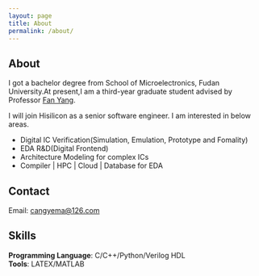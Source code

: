 ```yaml
---
layout: page
title: About
permalink: /about/
---
```

## About
I got a bachelor degree from School of Microelectronics, Fudan University.At present,I am a third-year graduate student advised by Professor [Fan Yang](https://sme.fudan.edu.cn/60/64/c31157a352356/page.htm). 

I will join Hisilicon as a senior software engineer. I am interested in below areas.
* Digital IC Verification(Simulation, Emulation, Prototype and Fomality)
* EDA R&D(Digital Frontend)
* Architecture Modeling for complex ICs
* Compiler | HPC | Cloud | Database for EDA
   
## Contact
   Email: cangyema@126.com

## Skills
   **Programming Language**: C/C++/Python/Verilog HDL<br>
   **Tools**: LATEX/MATLAB<br>
   
   

